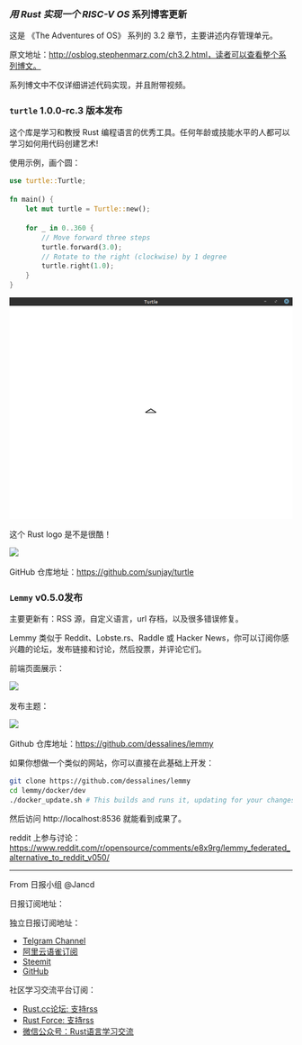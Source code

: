 ### *用 Rust 实现一个 RISC-V OS* 系列博客更新

这是 《The Adventures of OS》 系列的 3.2 章节，主要讲述内存管理单元。

原文地址：http://osblog.stephenmarz.com/ch3.2.html，读者可以查看整个系列博文。

系列博文中不仅详细讲述代码实现，并且附带视频。

### `turtle` 1.0.0-rc.3 版本发布

这个库是学习和教授 Rust 编程语言的优秀工具。任何年龄或技能水平的人都可以学习如何用代码创建艺术!

使用示例，画个圆：

```rust
use turtle::Turtle;

fn main() {
    let mut turtle = Turtle::new();

    for _ in 0..360 {
        // Move forward three steps
        turtle.forward(3.0);
        // Rotate to the right (clockwise) by 1 degree
        turtle.right(1.0);
    }
}
```

![](https://github.com/sunjay/turtle/raw/9240f8890d1032a0033ec5c5338a10ffa942dc21/circle.gif)

这个 Rust logo 是不是很酷！

![](https://turtle.rs/assets/images/rust.gif)

GitHub 仓库地址：https://github.com/sunjay/turtle

### `Lemmy` v0.5.0发布

主要更新有：RSS 源，自定义语言，url 存档，以及很多错误修复。

Lemmy 类似于 Reddit、Lobste.rs、Raddle 或 Hacker News，你可以订阅你感兴趣的论坛，发布链接和讨论，然后投票，并评论它们。

前端页面展示：

![](https://camo.githubusercontent.com/d9c1962cb0a1904235ed619234f4fb0a7d8cc398/68747470733a2f2f692e696d6775722e636f6d2f6b5a53526352752e706e67)

发布主题：

![](https://camo.githubusercontent.com/1222e645d63b36d9ee0641e08ee755cd2400d894/68747470733a2f2f692e696d6775722e636f6d2f345867684e68362e706e67)

Github 仓库地址：https://github.com/dessalines/lemmy

如果你想做一个类似的网站，你可以直接在此基础上开发：

```bash
git clone https://github.com/dessalines/lemmy
cd lemmy/docker/dev
./docker_update.sh # This builds and runs it, updating for your changes
```

然后访问 http://localhost:8536 就能看到成果了。

reddit 上参与讨论：https://www.reddit.com/r/opensource/comments/e8x9rg/lemmy_federated_alternative_to_reddit_v050/

---

From 日报小组 @Jancd

日报订阅地址：

独立日报订阅地址：
- [Telgram Channel](https://t.me/rust_daily_news )
- [阿里云语雀订阅](https://www.yuque.com/chaosbot/rustnews)
- [Steemit](https://steemit.com/@blackanger)
- [GitHub](https://github.com/RustStudy/rust_daily_news)

社区学习交流平台订阅：
- [Rust.cc论坛: 支持rss](https://rust.cc)
- [Rust Force: 支持rss](https://rustforce.net/)
- [微信公众号：Rust语言学习交流](https://rust.cc/article?id=ed7c9379-d681-47cb-9532-0db97d883f62)
